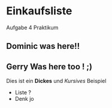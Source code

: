 # Einkaufsliste
Aufgabe 4 Praktikum

## Dominic was here!!

## Gerry Was here too ! ;)

Dies ist ein **Dickes** und *Kursives* Beispiel

- Liste ? 
- Denk jo
